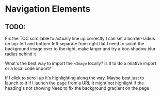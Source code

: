 # Navigation Elements

## TODO:

Fix the TOC scrollable to actually line up correctly
I can set a border-radius on top-left and bottom-left separate from right flat
I need to scoot the background image over to the right, make larger and try a box-shadow blur radius behind it

What's the best way to import the `<Image` locally? is it to do a relative import or a local code import?

If I click to scroll up it's highlighting along the way. Maybe best just to launch to it
If I launch the page from a URL it might not highlight if the heading's not showing
Need to fix the background gradient on the page
